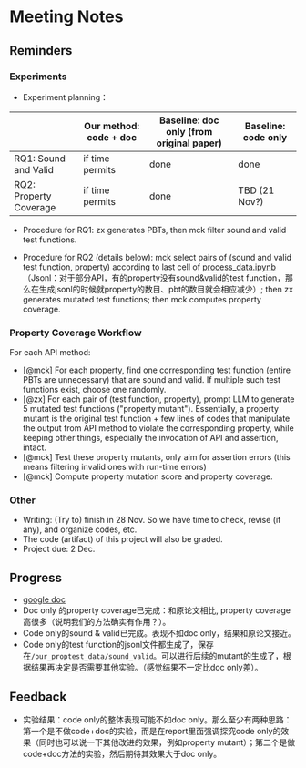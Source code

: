 # Meeting Notes

## Reminders

### Experiments

- Experiment planning：

|  | Our method: code + doc | Baseline: doc only (from original paper) | Baseline: code only |
| ----------- | ----------- | ----------- | ----------- |
| RQ1: Sound and Valid | if time permits | done | done |
| RQ2: Property Coverage | if time permits | done | TBD (21 Nov?) |

- Procedure for RQ1: zx generates PBTs, then mck filter sound and valid test functions.

- Procedure for RQ2 (details below): mck select pairs of (sound and valid test function, property) according to last cell of [process_data.ipynb](our_proptest_data/process_data.ipynb) （Jsonl：对于部分API，有的property没有sound&valid的test function，那么在生成jsonl的时候就property的数目、pbt的数目就会相应减少）; then zx generates mutated test functions; then mck computes property coverage.

### Property Coverage Workflow

For each API method: 

- [@mck] For each property, find one corresponding test function (entire PBTs are unnecessary) that are sound and valid. If multiple such test functions exist, choose one randomly.
- [@zx] For each pair of (test function, property), prompt LLM to generate 5 mutated test functions ("property mutant"). Essentially, a property mutant is the original test function + few lines of codes that manipulate the output from API method to violate the corresponding property, while keeping other things, especially the invocation of API and assertion, intact.
- [@mck] Test these property mutants, only aim for assertion errors (this means filtering invalid ones with run-time errors)
- [@mck] Compute property mutation score and property coverage.

### Other

- Writing: (Try to) finish in 28 Nov. So we have time to check, revise (if any), and organize codes, etc.
- The code (artifact) of this project will also be graded.
- Project due: 2 Dec.

## Progress

- [google doc](https://docs.google.com/spreadsheets/d/1ho1ij9dSY98MuzCt7yKXHBuz76prcS5Z1I_kI3RQznE/edit?gid=2025599766#gid=2025599766)
- Doc only 的property coverage已完成：和原论文相比, property coverage高很多（说明我们的方法确实有作用？）。
- Code only的sound & valid已完成。表现不如doc only，结果和原论文接近。
- Code only的test function的jsonl文件都生成了，保存在`/our_proptest_data/sound_valid`。可以进行后续的mutant的生成了，根据结果再决定是否需要其他实验。（感觉结果不一定比doc only差）。

## Feedback 

- 实验结果：code only的整体表现可能不如doc only。那么至少有两种思路：第一个是不做code+doc的实验，而是在report里面强调探究code only的效果（同时也可以说一下其他改进的效果，例如property mutant）；第二个是做code+doc方法的实验，然后期待其效果大于doc only。